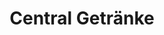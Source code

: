---
title: "Central Getränke"
url: /wuelfershausen-an-der-saale/central-getraenke/
shop: Getränke
---